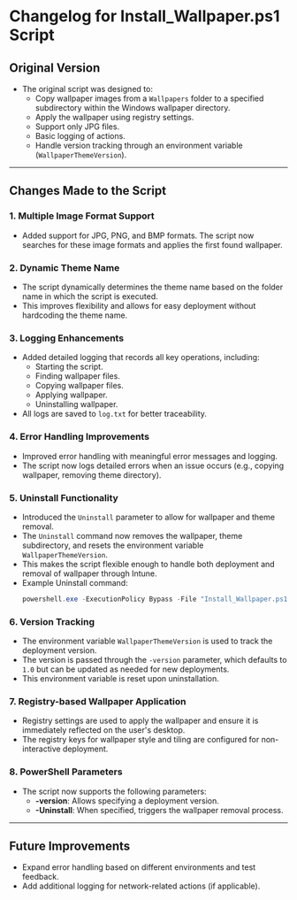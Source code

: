 # Changelog for Install_Wallpaper.ps1 Script

## Original Version
- The original script was designed to:
  - Copy wallpaper images from a `Wallpapers` folder to a specified subdirectory within the Windows wallpaper directory.
  - Apply the wallpaper using registry settings.
  - Support only JPG files.
  - Basic logging of actions.
  - Handle version tracking through an environment variable (`WallpaperThemeVersion`).
  
---

## Changes Made to the Script

### 1. **Multiple Image Format Support**
   - Added support for JPG, PNG, and BMP formats. The script now searches for these image formats and applies the first found wallpaper.

### 2. **Dynamic Theme Name**
   - The script dynamically determines the theme name based on the folder name in which the script is executed.
   - This improves flexibility and allows for easy deployment without hardcoding the theme name.

### 3. **Logging Enhancements**
   - Added detailed logging that records all key operations, including:
     - Starting the script.
     - Finding wallpaper files.
     - Copying wallpaper files.
     - Applying wallpaper.
     - Uninstalling wallpaper.
   - All logs are saved to `log.txt` for better traceability.

### 4. **Error Handling Improvements**
   - Improved error handling with meaningful error messages and logging.
   - The script now logs detailed errors when an issue occurs (e.g., copying wallpaper, removing theme directory).

### 5. **Uninstall Functionality**
   - Introduced the `Uninstall` parameter to allow for wallpaper and theme removal.
   - The `Uninstall` command now removes the wallpaper, theme subdirectory, and resets the environment variable `WallpaperThemeVersion`.
   - This makes the script flexible enough to handle both deployment and removal of wallpaper through Intune.
   - Example Uninstall command:
     ```powershell
     powershell.exe -ExecutionPolicy Bypass -File "Install_Wallpaper.ps1" -Uninstall
     ```

### 6. **Version Tracking**
   - The environment variable `WallpaperThemeVersion` is used to track the deployment version.
   - The version is passed through the `-version` parameter, which defaults to `1.0` but can be updated as needed for new deployments.
   - This environment variable is reset upon uninstallation.

### 7. **Registry-based Wallpaper Application**
   - Registry settings are used to apply the wallpaper and ensure it is immediately reflected on the user's desktop.
   - The registry keys for wallpaper style and tiling are configured for non-interactive deployment.

### 8. **PowerShell Parameters**
   - The script now supports the following parameters:
     - **-version**: Allows specifying a deployment version.
     - **-Uninstall**: When specified, triggers the wallpaper removal process.

---

## Future Improvements
- Expand error handling based on different environments and test feedback.
- Add additional logging for network-related actions (if applicable).
